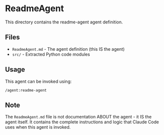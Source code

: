 # ReadmeAgent

This directory contains the readme-agent agent definition.

## Files

- `ReadmeAgent.md` - The agent definition (this IS the agent)
- `src/` - Extracted Python code modules

## Usage

This agent can be invoked using:
```
/agent:readme-agent
```

## Note

The `ReadmeAgent.md` file is not documentation ABOUT the agent - it IS the agent itself.
It contains the complete instructions and logic that Claude Code uses when this agent is invoked.
